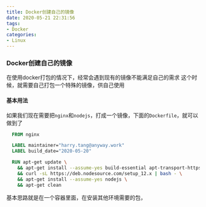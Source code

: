 ```yaml
---
title: Docker创建自己的镜像
date: 2020-05-21 22:31:56
tags:
- Docker
categories:
- Linux
---
```


### Docker创建自己的镜像
在使用docker打包的情况下，经常会遇到现有的镜像不能满足自己的需求
这个时候，就需要自己打包一个特殊的镜像，供自己使用

<!-- more -->

#### 基本用法
如果我们现在需要把`nginx`和`nodejs`，打成一个镜像，下面的`Dockerfile`，就可以做到了

```dockerfile
  FROM nginx

  LABEL maintainer="harry.tang@anyway.work"
  LABEL build_date="2020-05-20"

  RUN apt-get update \
    && apt-get install --assume-yes build-essential apt-transport-https net-tools curl \
    && curl -sL https://deb.nodesource.com/setup_12.x | bash - \
    && apt-get install --assume-yes nodejs \
    && apt-get clean

```
基本思路就是在一个容器里面，在安装其他环境需要的包，